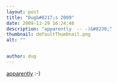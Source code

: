 ```yaml
---
layout: post
title: "Dug&#8217;s 2009"
date: 2009-11-29 16:24:48
description: "apparently  -- -)&#8230;"
thumbnail: defaultThumbnail.png
alt: ""


author: dug
---
```


<p><a href="http://tweetcloud.icodeforlove.com/index.php">apparently</a> :-)</p>
